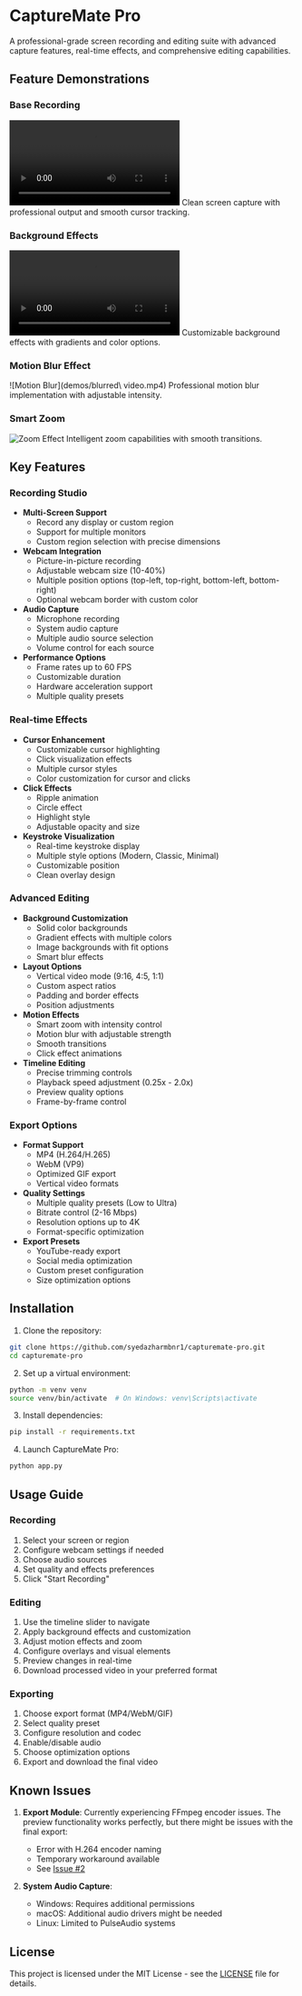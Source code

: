 # CaptureMate Pro

A professional-grade screen recording and editing suite with advanced capture features, real-time effects, and comprehensive editing capabilities.

## Feature Demonstrations

### Base Recording
![Basic Recording](demos/withoutbg.mp4)
Clean screen capture with professional output and smooth cursor tracking.

### Background Effects
![Background Effects](demos/withbg.mp4)
Customizable background effects with gradients and color options.

### Motion Blur Effect
![Motion Blur](demos/blurred\ video.mp4)
Professional motion blur implementation with adjustable intensity.

### Smart Zoom
![Zoom Effect](demos/zoomed_output.gif)
Intelligent zoom capabilities with smooth transitions.

## Key Features

### Recording Studio
- **Multi-Screen Support**
  - Record any display or custom region
  - Support for multiple monitors
  - Custom region selection with precise dimensions
- **Webcam Integration**
  - Picture-in-picture recording
  - Adjustable webcam size (10-40%)
  - Multiple position options (top-left, top-right, bottom-left, bottom-right)
  - Optional webcam border with custom color
- **Audio Capture**
  - Microphone recording
  - System audio capture
  - Multiple audio source selection
  - Volume control for each source
- **Performance Options**
  - Frame rates up to 60 FPS
  - Customizable duration
  - Hardware acceleration support
  - Multiple quality presets

### Real-time Effects
- **Cursor Enhancement**
  - Customizable cursor highlighting
  - Click visualization effects
  - Multiple cursor styles
  - Color customization for cursor and clicks
- **Click Effects**
  - Ripple animation
  - Circle effect
  - Highlight style
  - Adjustable opacity and size
- **Keystroke Visualization**
  - Real-time keystroke display
  - Multiple style options (Modern, Classic, Minimal)
  - Customizable position
  - Clean overlay design

### Advanced Editing
- **Background Customization**
  - Solid color backgrounds
  - Gradient effects with multiple colors
  - Image backgrounds with fit options
  - Smart blur effects
- **Layout Options**
  - Vertical video mode (9:16, 4:5, 1:1)
  - Custom aspect ratios
  - Padding and border effects
  - Position adjustments
- **Motion Effects**
  - Smart zoom with intensity control
  - Motion blur with adjustable strength
  - Smooth transitions
  - Click effect animations
- **Timeline Editing**
  - Precise trimming controls
  - Playback speed adjustment (0.25x - 2.0x)
  - Preview quality options
  - Frame-by-frame control

### Export Options
- **Format Support**
  - MP4 (H.264/H.265)
  - WebM (VP9)
  - Optimized GIF export
  - Vertical video formats
- **Quality Settings**
  - Multiple quality presets (Low to Ultra)
  - Bitrate control (2-16 Mbps)
  - Resolution options up to 4K
  - Format-specific optimization
- **Export Presets**
  - YouTube-ready export
  - Social media optimization
  - Custom preset configuration
  - Size optimization options

## Installation

1. Clone the repository:
```bash
git clone https://github.com/syedazharmbnr1/capturemate-pro.git
cd capturemate-pro
```

2. Set up a virtual environment:
```bash
python -m venv venv
source venv/bin/activate  # On Windows: venv\Scripts\activate
```

3. Install dependencies:
```bash
pip install -r requirements.txt
```

4. Launch CaptureMate Pro:
```bash
python app.py
```

## Usage Guide

### Recording
1. Select your screen or region
2. Configure webcam settings if needed
3. Choose audio sources
4. Set quality and effects preferences
5. Click "Start Recording"

### Editing
1. Use the timeline slider to navigate
2. Apply background effects and customization
3. Adjust motion effects and zoom
4. Configure overlays and visual elements
5. Preview changes in real-time
6. Download processed video in your preferred format

### Exporting
1. Choose export format (MP4/WebM/GIF)
2. Select quality preset
3. Configure resolution and codec
4. Enable/disable audio
5. Choose optimization options
6. Export and download the final video

## Known Issues

1. **Export Module**: Currently experiencing FFmpeg encoder issues. The preview functionality works perfectly, but there might be issues with the final export:
   - Error with H.264 encoder naming
   - Temporary workaround available
   - See [Issue #2](https://github.com/syedazharmbnr1/capturemate-pro/issues/2)

2. **System Audio Capture**: 
   - Windows: Requires additional permissions
   - macOS: Additional audio drivers might be needed
   - Linux: Limited to PulseAudio systems

## License

This project is licensed under the MIT License - see the [LICENSE](LICENSE) file for details.